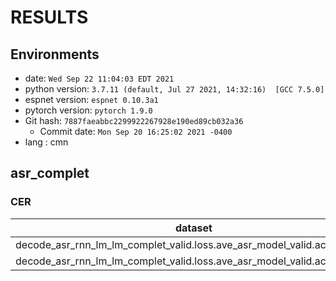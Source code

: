 <!-- Generated by scripts/utils/show_asr_result.sh -->
# RESULTS
## Environments
- date: `Wed Sep 22 11:04:03 EDT 2021`
- python version: `3.7.11 (default, Jul 27 2021, 14:32:16)  [GCC 7.5.0]`
- espnet version: `espnet 0.10.3a1`
- pytorch version: `pytorch 1.9.0`
- Git hash: `7887faeabbc2299922267928e190ed89cb032a36`
  - Commit date: `Mon Sep 20 16:25:02 2021 -0400`
- lang : cmn

## asr_complet

### CER

|dataset|Snt|Wrd|Corr|Sub|Del|Ins|Err|S.Err|
|---|---|---|---|---|---|---|---|---|
|decode_asr_rnn_lm_lm_complet_valid.loss.ave_asr_model_valid.acc.ave/dev|996|21699|67.0|24.1|8.9|7.6|40.6|86.6|
|decode_asr_rnn_lm_lm_complet_valid.loss.ave_asr_model_valid.acc.ave/test|4215|108807|57.3|33.4|9.3|10.1|52.7|95.1|
